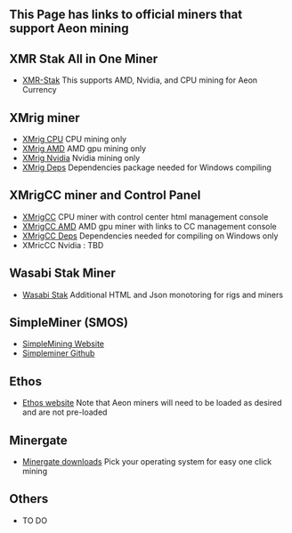 ## This Page has links to official miners that support Aeon mining 

## XMR Stak All in One Miner

* [XMR-Stak](https://github.com/fireice-uk/xmr-stak/releases) This supports AMD, Nvidia, and CPU mining for Aeon Currency
  
## XMrig miner  

* [XMrig CPU](https://github.com/xmrig/xmrig/releases) CPU mining only
* [XMrig AMD](https://github.com/xmrig/xmrig-amd/releases) AMD gpu mining only
* [XMrig Nvidia](https://github.com/xmrig/xmrig-nvidia/releases) Nvidia mining only
* [XMrig Deps](https://github.com/xmrig/xmrig-deps/releases) Dependencies package needed for Windows compiling

## XMrigCC miner and Control Panel

* [XMrigCC](https://github.com/Bendr0id/xmrigCC/releases) CPU miner with control center html management console
* [XMrigCC AMD](https://github.com/Bendr0id/xmrigCC-amd/releases) AMD gpu miner with links to CC management console
* [XMrigCC Deps](https://github.com/Bendr0id/xmrigCC-deps/releases) Dependencies needed for compiling on Windows only
* XMricCC Nvidia : TBD

## Wasabi Stak Miner

* [Wasabi Stak](https://github.com/wasabidevs/xmr-stak/releases) Additional HTML and Json monotoring for rigs and miners

## SimpleMiner (SMOS)

* [SimpleMining Website](https://simplemining.net)
* [Simpleminer Github](https://github.com/SimpleMinerTeam/SimpleMiner)

## Ethos

* [Ethos website](http://ethosdistro.com) Note that Aeon miners will need to be loaded as desired and are not pre-loaded

## Minergate

* [Minergate downloads](https://minergate.com/downloads) Pick your operating system for easy one click mining


## Others

* TO DO
